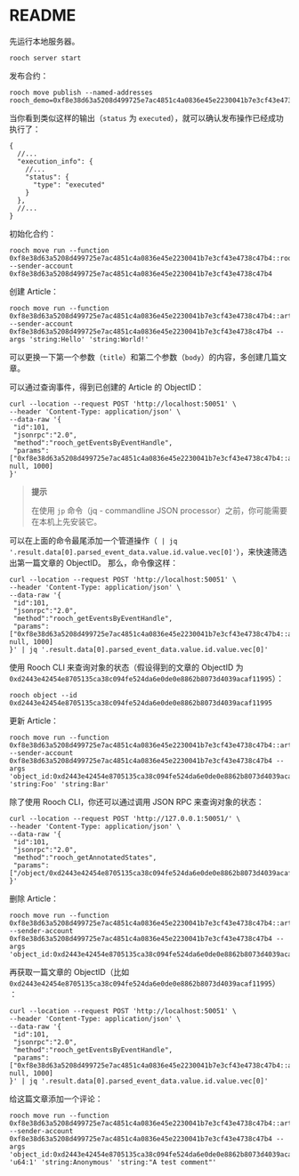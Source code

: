 # README

先运行本地服务器。

```shell
rooch server start
```

发布合约：

```shell
rooch move publish --named-addresses rooch_demo=0xf8e38d63a5208d499725e7ac4851c4a0836e45e2230041b7e3cf43e4738c47b4
```

当你看到类似这样的输出（`status` 为 `executed`），就可以确认发布操作已经成功执行了：

```shell
{
  //...
  "execution_info": {
    //...
    "status": {
      "type": "executed"
    }
  },
  //...
}
```

初始化合约：

```shell
rooch move run --function 0xf8e38d63a5208d499725e7ac4851c4a0836e45e2230041b7e3cf43e4738c47b4::rooch_demo_init::initialize --sender-account 0xf8e38d63a5208d499725e7ac4851c4a0836e45e2230041b7e3cf43e4738c47b4
```

创建 Article：

```shell
rooch move run --function 0xf8e38d63a5208d499725e7ac4851c4a0836e45e2230041b7e3cf43e4738c47b4::article_aggregate::create --sender-account 0xf8e38d63a5208d499725e7ac4851c4a0836e45e2230041b7e3cf43e4738c47b4 --args 'string:Hello' 'string:World!'
```

可以更换一下第一个参数（`title`）和第二个参数（`body`）的内容，多创建几篇文章。

可以通过查询事件，得到已创建的 Article 的 ObjectID：

```shell
curl --location --request POST 'http://localhost:50051' \
--header 'Content-Type: application/json' \
--data-raw '{
 "id":101,
 "jsonrpc":"2.0",
 "method":"rooch_getEventsByEventHandle",
 "params":["0xf8e38d63a5208d499725e7ac4851c4a0836e45e2230041b7e3cf43e4738c47b4::article::ArticleCreated", null, 1000]
}'
```

> **提示**
> 
> 在使用 `jp` 命令（jq - commandline JSON processor）之前，你可能需要在本机上先安装它。

可以在上面的命令最尾添加一个管道操作（` | jq '.result.data[0].parsed_event_data.value.id.value.vec[0]'`），来快速筛选出第一篇文章的 ObjectID。 那么，命令像这样：

```shell
curl --location --request POST 'http://localhost:50051' \
--header 'Content-Type: application/json' \
--data-raw '{
 "id":101,
 "jsonrpc":"2.0",
 "method":"rooch_getEventsByEventHandle",
 "params":["0xf8e38d63a5208d499725e7ac4851c4a0836e45e2230041b7e3cf43e4738c47b4::article::ArticleCreated", null, 1000]
}' | jq '.result.data[0].parsed_event_data.value.id.value.vec[0]'
```

使用 Rooch CLI 来查询对象的状态（假设得到的文章的 ObjectID 为 `0xd2443e42454e8705135ca38c094fe524da6e0de0e8862b8073d4039acaf11995`）：

```shell
rooch object --id 0xd2443e42454e8705135ca38c094fe524da6e0de0e8862b8073d4039acaf11995
```

更新 Article：

```shell
rooch move run --function 0xf8e38d63a5208d499725e7ac4851c4a0836e45e2230041b7e3cf43e4738c47b4::article_aggregate::update --sender-account 0xf8e38d63a5208d499725e7ac4851c4a0836e45e2230041b7e3cf43e4738c47b4 --args 'object_id:0xd2443e42454e8705135ca38c094fe524da6e0de0e8862b8073d4039acaf11995' 'string:Foo' 'string:Bar'
```

除了使用 Rooch CLI，你还可以通过调用 JSON RPC 来查询对象的状态：

```shell
curl --location --request POST 'http://127.0.0.1:50051/' \
--header 'Content-Type: application/json' \
--data-raw '{
 "id":101,
 "jsonrpc":"2.0",
 "method":"rooch_getAnnotatedStates",
 "params":["/object/0xd2443e42454e8705135ca38c094fe524da6e0de0e8862b8073d4039acaf11995"]
}'
```

删除 Article：

```shell
rooch move run --function 0xf8e38d63a5208d499725e7ac4851c4a0836e45e2230041b7e3cf43e4738c47b4::article_aggregate::delete --sender-account 0xf8e38d63a5208d499725e7ac4851c4a0836e45e2230041b7e3cf43e4738c47b4 --args 'object_id:0xd2443e42454e8705135ca38c094fe524da6e0de0e8862b8073d4039acaf11995'
```

再获取一篇文章的 ObjectID（比如 `0xd2443e42454e8705135ca38c094fe524da6e0de0e8862b8073d4039acaf11995`） ：

```shell
curl --location --request POST 'http://localhost:50051' \
--header 'Content-Type: application/json' \
--data-raw '{
 "id":101,
 "jsonrpc":"2.0",
 "method":"rooch_getEventsByEventHandle",
 "params":["0xf8e38d63a5208d499725e7ac4851c4a0836e45e2230041b7e3cf43e4738c47b4::article::ArticleCreated", null, 1000]
}' | jq '.result.data[0].parsed_event_data.value.id.value.vec[0]'
```

给这篇文章添加一个评论：

```shell
rooch move run --function 0xf8e38d63a5208d499725e7ac4851c4a0836e45e2230041b7e3cf43e4738c47b4::article_aggregate::add_comment --sender-account 0xf8e38d63a5208d499725e7ac4851c4a0836e45e2230041b7e3cf43e4738c47b4 --args 'object_id:0xd2443e42454e8705135ca38c094fe524da6e0de0e8862b8073d4039acaf11995' 'u64:1' 'string:Anonymous' 'string:"A test comment"'
```

